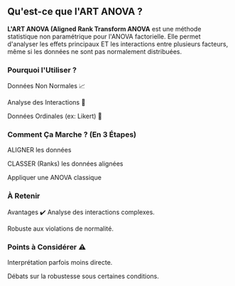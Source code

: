 ## Qu'est-ce que l'ART ANOVA ?
<b>L'ART ANOVA (Aligned Rank Transform ANOVA</b> est une méthode statistique non paramétrique pour l'ANOVA factorielle. Elle permet d'analyser les effets principaux ET les interactions entre plusieurs facteurs, même si les données ne sont pas normalement distribuées.

### Pourquoi l'Utiliser ?
Données Non Normales 📈

Analyse des Interactions 🔄

Données Ordinales (ex: Likert) 📏

### Comment Ça Marche ? (En 3 Étapes)
ALIGNER les données

CLASSER (Ranks) les données alignées

Appliquer une ANOVA classique

### À Retenir
Avantages ✔️
Analyse des interactions complexes.

Robuste aux violations de normalité.

### Points à Considérer ⚠️
Interprétation parfois moins directe.

Débats sur la robustesse sous certaines conditions.

